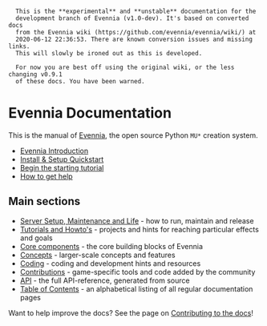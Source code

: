 
```warning::

  This is the **experimental** and **unstable** documentation for the
  development branch of Evennia (v1.0-dev). It's based on converted docs
  from the Evennia wiki (https://github.com/evennia/evennia/wiki/) at
  2020-06-12 22:36:53. There are known conversion issues and missing links. 
  This will slowly be ironed out as this is developed.

  For now you are best off using the original wiki, or the less changing v0.9.1
  of these docs. You have been warned.
```

# Evennia Documentation

This is the manual of [Evennia](http://www.evennia.com), the open source Python
`MU*` creation system. 

- [Evennia Introduction](Evennia-Overview)
- [Install & Setup Quickstart](Setup/Setup-Quickstart)
- [Begin the starting tutorial](Howto/Starting/Starting-Introduction)
- [How to get help](How-To-Get-And-Give-Help)

## Main sections 

- [Server Setup, Maintenance and Life](Setup/Setup-Overview) - how to run, maintain and release 
- [Tutorials and Howto's](Howto/Howto-Overview) - projects and hints for reaching particular effects and goals
- [Core components](Components) - the core building blocks of Evennia
- [Concepts](Concepts) - larger-scale concepts and features 
- [Coding](Coding) - coding and development hints and resources 
- [Contributions](Contrib) - game-specific tools and code added by the community
- [API](Evennia-API) - the full API-reference, generated from source
- [Table of Contents](toc) - an alphabetical listing of all regular documentation pages

Want to help improve the docs? See the page on [Contributing to the docs](Contributing-Docs)!
